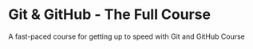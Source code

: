 # Git & GitHub - The Full Course

A fast-paced course for getting up to speed with Git and GitHub Course
